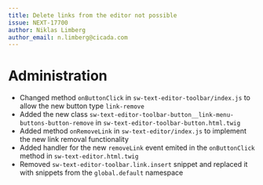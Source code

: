 ```yaml
---
title: Delete links from the editor not possible 
issue: NEXT-17700
author: Niklas Limberg
author_email: n.limberg@cicada.com
---
```

# Administration
* Changed method `onButtonClick` in `sw-text-editor-toolbar/index.js` to allow the new button type `link-remove`
* Added the new class `sw-text-editor-toolbar-button__link-menu-buttons-button-remove` in `sw-text-editor-toolbar-button.html.twig`
* Added method `onRemoveLink` in `sw-text-editor/index.js` to implement the new link removal functionality
* Added handler for the new `removeLink` event emited in the `onButtonClick` method in `sw-text-editor.html.twig`
* Removed `sw-text-editor-toolbar.link.insert` snippet and replaced it with snippets from the `global.default` namespace
